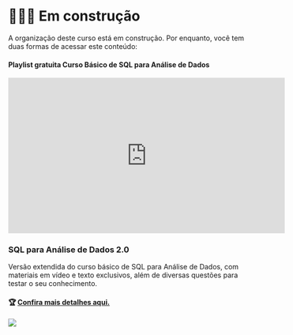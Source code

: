 # 👨🏾‍💻 Em construção

A organização deste curso está em construção. Por enquanto, você tem duas formas de acessar este conteúdo:

#### Playlist gratuita Curso Básico de SQL para Análise de Dados

<iframe width="560" height="315" src="https://www.youtube.com/embed/videoseries?si=FQ4P0ckel5ctt4B3&amp;list=PL5TJqBvpXQv5n1N15kcK1m9oKJm_cv-m6" title="YouTube video player" frameborder="0" allow="accelerometer; autoplay; clipboard-write; encrypted-media; gyroscope; picture-in-picture; web-share" allowfullscreen></iframe>

### SQL para Análise de Dados 2.0

Versão extendida do curso básico de SQL para Análise de Dados, com materiais em vídeo e texto exclusivos, além de diversas questões para testar o seu conhecimento.

#### 🏆 [Confira mais detalhes aqui.](https://edu.pgdinamica.com/curso-sql)

![](https://i.ytimg.com/vi/v4q5tLbE9JE/maxresdefault.jpg)
